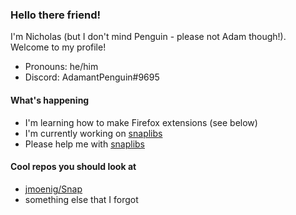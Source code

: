 ### Hello there friend!
I'm Nicholas (but I don't mind Penguin - please not Adam though!). Welcome to my profile!
 - Pronouns: he/him
 - Discord: AdamantPenguin#9695
#### What's happening
 - I'm learning how to make Firefox extensions (see below)
 - I'm currently working on [snaplibs](https://github.com/AdamantPenguin/snaplibs)
 - Please help me with [snaplibs](https://github.com/AdamantPenguin/snaplibs)
#### Cool repos you should look at
 - [jmoenig/Snap](https://github.com/jmoenig/Snap)
 - something else that I forgot

<!--
**AdamantPenguin/AdamantPenguin** is a ✨ _special_ ✨ repository because its `README.md` (this file) appears on your GitHub profile.

Here are some ideas to get you started:

- 🔭 I’m currently working on ...
- 🌱 I’m currently learning ...
- 👯 I’m looking to collaborate on ...
- 🤔 I’m looking for help with ...
- 💬 Ask me about ...
- 📫 How to reach me: ...
- 😄 Pronouns: ...
- ⚡ Fun fact: ...
-->
